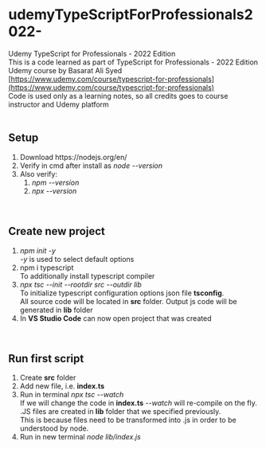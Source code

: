 # udemyTypeScriptForProfessionals2022-
Udemy TypeScript for Professionals - 2022 Edition<br />
This is a code learned as part of TypeScript for Professionals - 2022 Edition Udemy course by Basarat Ali Syed<br />
[https://www.udemy.com/course/typescript-for-professionals](https://www.udemy.com/course/typescript-for-professionals)<br />
Code is used only as a learning notes, so all credits goes to course instructor and Udemy platform<br />
<br />
## Setup
<ol>
<li> Download https://nodejs.org/en/ </li>
<li> Verify in cmd after install as <em>node --version</em> </li>
<li> Also verify:
<ol>
<li><em>npm --version</em> </li>
<li><em>npx --version</em> </li>
</ol>
</li>
</ol>
<br />
<h2>Create new project</h2>
<ol>
<li><em>npm init -y</em></li>
<em>-y</em> is used to select default options <br />
<li>npm i typescript</em></li> 
To additionally install typescript compiler <br />
<li><em>npx tsc --init --rootdir src --outdir lib</em></li> 
To initialize typescript configuration options json file <strong>tsconfig</strong>. <br />
All source code will be located in <strong>src</strong> folder. Output js code will be generated in <strong>lib</strong> folder <br />
<li>In <strong>VS Studio Code</strong> can now open project that was created</li>
</ol>
<br />
<h2>Run first script</h2>
<ol>
<li>Create <strong>src</strong> folder</li>
<li>Add new file, i.e. <strong>index.ts</strong></li>
<li>Run in terminal <em>npx tsc --watch</em></li>
If we will change the code in <strong>index.ts</strong> <em>--watch</em> will re-compile on the fly. <br />
.JS files are created in <strong>lib</strong> folder that we specified previously. <br />
This is because files need to be transformed into .js in order to be understood by node. <br />
<li>Run in new terminal <em>node lib/index.js</em></li>
</ol>